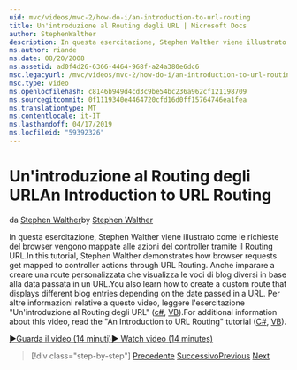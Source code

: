 ```yaml
---
uid: mvc/videos/mvc-2/how-do-i/an-introduction-to-url-routing
title: Un'introduzione al Routing degli URL | Microsoft Docs
author: StephenWalther
description: In questa esercitazione, Stephen Walther viene illustrato come le richieste del browser vengono mappate alle azioni del controller tramite il Routing URL. Anche imparare a creare una cust...
ms.author: riande
ms.date: 08/20/2008
ms.assetid: ad0f4d26-6366-4464-968f-a24a380e6dc6
msc.legacyurl: /mvc/videos/mvc-2/how-do-i/an-introduction-to-url-routing
msc.type: video
ms.openlocfilehash: c8146b949d4cd3c9be54bc236a962cf121198709
ms.sourcegitcommit: 0f1119340e4464720cfd16d0ff15764746ea1fea
ms.translationtype: MT
ms.contentlocale: it-IT
ms.lasthandoff: 04/17/2019
ms.locfileid: "59392326"
---
```

# <a name="an-introduction-to-url-routing"></a><span data-ttu-id="7ba26-104">Un'introduzione al Routing degli URL</span><span class="sxs-lookup"><span data-stu-id="7ba26-104">An Introduction to URL Routing</span></span>

<span data-ttu-id="7ba26-105">da [Stephen Walther](https://github.com/StephenWalther)</span><span class="sxs-lookup"><span data-stu-id="7ba26-105">by [Stephen Walther](https://github.com/StephenWalther)</span></span>

<span data-ttu-id="7ba26-106">In questa esercitazione, Stephen Walther viene illustrato come le richieste del browser vengono mappate alle azioni del controller tramite il Routing URL.</span><span class="sxs-lookup"><span data-stu-id="7ba26-106">In this tutorial, Stephen Walther demonstrates how browser requests get mapped to controller actions through URL Routing.</span></span> <span data-ttu-id="7ba26-107">Anche imparare a creare una route personalizzata che visualizza le voci di blog diversi in base alla data passata in un URL.</span><span class="sxs-lookup"><span data-stu-id="7ba26-107">You also learn how to create a custom route that displays different blog entries depending on the date passed in a URL.</span></span> <span data-ttu-id="7ba26-108">Per altre informazioni relative a questo video, leggere l'esercitazione "Un'introduzione al Routing degli URL" ([c#](../../../overview/older-versions-1/controllers-and-routing/asp-net-mvc-routing-overview-cs.md), [VB](../../../overview/older-versions-1/controllers-and-routing/asp-net-mvc-routing-overview-vb.md)).</span><span class="sxs-lookup"><span data-stu-id="7ba26-108">For additional information about this video, read the "An Introduction to URL Routing" tutorial ([C#](../../../overview/older-versions-1/controllers-and-routing/asp-net-mvc-routing-overview-cs.md), [VB](../../../overview/older-versions-1/controllers-and-routing/asp-net-mvc-routing-overview-vb.md)).</span></span>

[<span data-ttu-id="7ba26-109">&#9654;Guarda il video (14 minuti)</span><span class="sxs-lookup"><span data-stu-id="7ba26-109">&#9654; Watch video (14 minutes)</span></span>](https://channel9.msdn.com/Blogs/ASP-NET-Site-Videos/an-introduction-to-url-routing)

> [!div class="step-by-step"]
> <span data-ttu-id="7ba26-110">[Precedente](understanding-views-view-data-and-html-helpers.md)
> [Successivo](preventing-javascript-injection-attacks.md)</span><span class="sxs-lookup"><span data-stu-id="7ba26-110">[Previous](understanding-views-view-data-and-html-helpers.md)
[Next](preventing-javascript-injection-attacks.md)</span></span>
